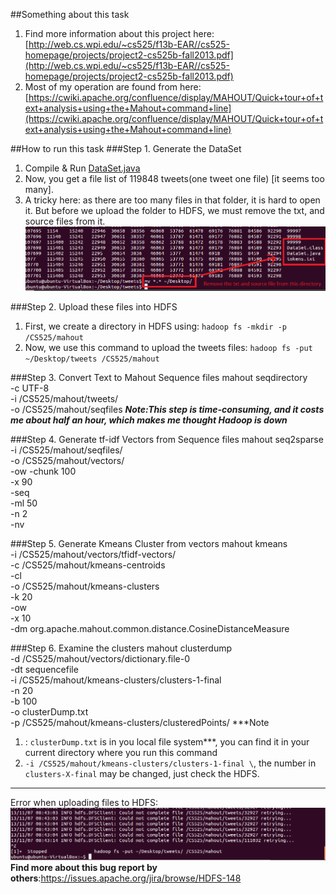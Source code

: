 ##Something about this task
1. Find more information about this project here: [http://web.cs.wpi.edu/~cs525/f13b-EAR//cs525-homepage/projects/project2-cs525b-fall2013.pdf](http://web.cs.wpi.edu/~cs525/f13b-EAR//cs525-homepage/projects/project2-cs525b-fall2013.pdf)     
2. Most of my operation are found from here: [https://cwiki.apache.org/confluence/display/MAHOUT/Quick+tour+of+text+analysis+using+the+Mahout+command+line](https://cwiki.apache.org/confluence/display/MAHOUT/Quick+tour+of+text+analysis+using+the+Mahout+command+line)    

##How to run this task
###Step 1. Generate the DataSet
1. Compile & Run [DataSet.java](https://github.com/zhouhao/CS525-Big-Data-Course-Project/blob/master/Project2/task1/DataSetGenerator/DataSet.java)
2. Now, you get a file list of 119848 tweets(one tweet one file) [it seems too many].   
3. A tricky here: as there are too many files in that folder, it is hard to open it. But before we upload the folder to HDFS, we must remove the txt, and source files from it.      
![mv](../../ScreenShots/move.png)       

###Step 2. Upload these files into HDFS 
1. First, we create a directory in HDFS using: `hadoop fs -mkdir -p /CS525/mahout`    
2. Now, we use this command to upload the tweets files: `hadoop fs -put ~/Desktop/tweets /CS525/mahout`   

###Step 3. Convert Text to Mahout Sequence files
	mahout seqdirectory \
		-c UTF-8 \
		-i /CS525/mahout/tweets/ \
		-o /CS525/mahout/seqfiles
***Note:This step is time-consuming, and it costs me about half an hour, which makes me thought Hadoop is down***

###Step 4. Generate tf-idf Vectors from Sequence files
	mahout seq2sparse \
	   -i /CS525/mahout/seqfiles/ \
	   -o /CS525/mahout/vectors/ \
	   -ow -chunk 100 \
	   -x 90 \
	   -seq \
	   -ml 50 \
	   -n 2 \
	   -nv

###Step 5. Generate Kmeans Cluster from vectors
	mahout kmeans \
	   -i /CS525/mahout/vectors/tfidf-vectors/ \
	   -c /CS525/mahout/kmeans-centroids \
	   -cl \
	   -o /CS525/mahout/kmeans-clusters \
	   -k 20 \
	   -ow \
	   -x 10 \
	   -dm org.apache.mahout.common.distance.CosineDistanceMeasure

###Step 6. Examine the clusters 
	mahout clusterdump \
	   -d /CS525/mahout/vectors/dictionary.file-0 \
	   -dt sequencefile \
	   -i /CS525/mahout/kmeans-clusters/clusters-1-final \
	   -n 20 \
	   -b 100 \
	   -o clusterDump.txt \
	   -p /CS525/mahout/kmeans-clusters/clusteredPoints/ 
***Note      
1. : `clusterDump.txt` is in you local file system***, you can find it in your current directory where you run this command       
2. `-i /CS525/mahout/kmeans-clusters/clusters-1-final \`, the number in `clusters-X-final` may be changed, just check the HDFS.     

------
Error when uploading files to HDFS:    
![error](../../ScreenShots/error.png "error")     
**Find more about this bug report by others**:https://issues.apache.org/jira/browse/HDFS-148
